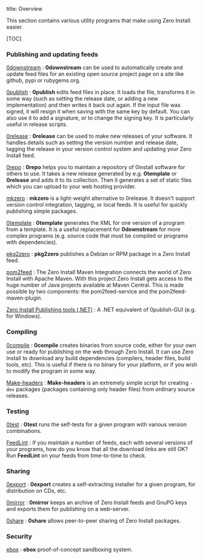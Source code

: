 title: Overview

This section contains various utility programs that make using Zero Install easier.

[TOC]

### Publishing and updating feeds

[0downstream](http://gfxmonk.net/dist/0install/0downstream.xml)
: **0downstream** can be used to automatically create and update feed files for an existing open source project page on a site like github, pypi or rubygems.org.

[0publish](0publish.md)
: **0publish** edits feed files in place. It loads the file, transforms it in some way (such as setting the release date, or adding a new implementation) and then writes it back out again. If the input file was signed, it will resign it when saving with the same key by default. You can also use it to add a signature, or to change the signing key. It is particularly useful in release scripts.

[0release](0release/index.md)
: **0release** can be used to make new releases of your software. It handles details such as setting the version number and release date, tagging the release in your version control system and updating your Zero Install feed.

[0repo](0repo.md)
: **0repo** helps you to maintain a repository of 0install software for others to use. It takes a new release generated by e.g. **0template** or **0release** and adds it to its collection. Then it generates a set of static files which you can upload to your web hosting provider.

[mkzero](http://gfxmonk.net/dist/0install/mkzero.xml)
: **mkzero** is a light-weight alternative to 0release. It doesn't support version control integration, tagging, or local feeds. It is useful for quickly publishing simple packages.

[0template](0template.md)
: **0template** generates the XML for one version of a program from a template. It is a useful replacement for **0downstream** for more complex programs (e.g. source code that must be compiled or programs with dependencies).

[pkg2zero](pkg2zero.md)
: **pkg2zero** publishes a Debian or RPM package in a Zero Install feed.

[pom2feed](https://github.com/0install/pom2feed)
: The Zero Install Maven Integration connects the world of Zero Install with Apache Maven. With this project Zero Install gets access to the huge number of Java projects available at Maven Central. This is made possible by two components: the pom2feed-service and the pom2feed-maven-plugin.

[Zero Install Publishing tools (.NET)](0publish-win.md)
: A .NET equivalent of 0publish-GUI (e.g. for Windows).

### Compiling

[0compile](0compile/index.md)
: **0compile** creates binaries from source code, either for your own use or ready for publishing on the web through Zero Install. It can use Zero Install to download any build dependencies (compilers, header files, build tools, etc). This is useful if there is no binary for your platform, or if you wish to modify the program in some way.

[Make-headers](make-headers.md)
: **Make-headers** is an extremely simple script for creating `-dev` packages (packages containing only header files) from ordinary source releases.

### Testing

[0test](0test.md)
: **0test** runs the self-tests for a given program with various version combinations.

[FeedLint](feedlint.md)
: If you maintain a number of feeds, each with several versions of your programs, how do you know that all the download links are still OK? Run **FeedLint** on your feeds from time-to-time to check.

### Sharing

[0export](0export.md)
: **0export** creates a self-extracting installer for a given program, for distribution on CDs, etc.

[0mirror](0mirror.md)
: **0mirror** keeps an archive of Zero Install feeds and GnuPG keys and exports them for publishing on a web-server.

[0share](0share.md)
: **0share** allows peer-to-peer sharing of Zero Install packages.

### Security

[ebox](ebox.md)
: **ebox** proof-of-concept sandboxing system.
